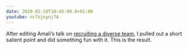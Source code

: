 ```yaml
---
date: 2020-02-10T10:45:00.0+01:00
youtube: nc7sjnynjTA
---
```


After editing Amali’s talk on [recruiting a diverse team](https://youtu.be/ZuWPGmBZvkA), I pulled out a short salient point and did something fun with it. This is the result.